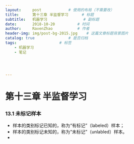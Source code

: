 ```yaml
---
layout:     post  			# 使用的布局（不需要改）
title:      第十三章 半监督学习		# 标题 
subtitle:   机器学习    			# 副标题
date:       2018-10-20			# 时间
author:     RavenZhao	 		# 作者
header-img: img/post-bg-2015.jpg 	# 这篇文章标题背景图片
catalog: true 				# 是否归档
tags:					# 标签
    - 机器学习
    - 笔记




---
```


# 第十三章 半监督学习

### 13.1 未标记样本

- 样本的类别标记已知的，称为“有标记”（labeled）样本；
- 样本的类别标记未知的，称为“未标记”（unlabled）样本。
- 